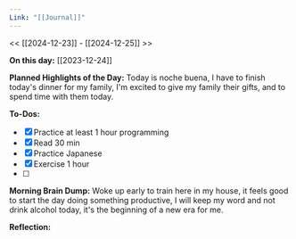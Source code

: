 ```yaml
---
Link: "[[Journal]]"
---
```


<< [[2024-12-23]] - [[2024-12-25]] >>

**On this day:** [[2023-12-24]]

**Planned Highlights of the Day:**
Today is noche buena, I have to finish today's dinner for my family, I'm excited to give my family their gifts, and to spend time with them today.

**To-Dos:**
- [x] Practice at least 1 hour programming
- [x] Read 30 min
- [x] Practice Japanese
- [x] Exercise 1 hour
- [ ] 

**Morning Brain Dump:**
Woke up early to train here in my house, it feels good to start the day doing something productive, I will keep my word and not drink alcohol today, it's the beginning of a new era for me.

**Reflection:**

